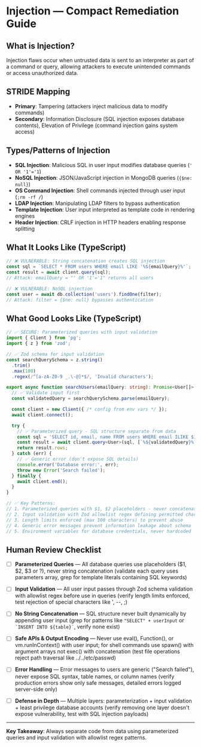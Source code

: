# Injection — Compact Remediation Guide

## What is Injection?

Injection flaws occur when untrusted data is sent to an interpreter as part of a command or query, allowing attackers to execute unintended commands or access unauthorized data.

## STRIDE Mapping

- **Primary**: Tampering (attackers inject malicious data to modify commands)
- **Secondary**: Information Disclosure (SQL injection exposes database contents), Elevation of Privilege (command injection gains system access)

## Types/Patterns of Injection

- **SQL Injection**: Malicious SQL in user input modifies database queries (`' OR '1'='1`)
- **NoSQL Injection**: JSON/JavaScript injection in MongoDB queries (`{$ne: null}`)
- **OS Command Injection**: Shell commands injected through user input (`;rm -rf /`)
- **LDAP Injection**: Manipulating LDAP filters to bypass authentication
- **Template Injection**: User input interpreted as template code in rendering engines
- **Header Injection**: CRLF injection in HTTP headers enabling response splitting

## What It Looks Like (TypeScript)

```typescript
// ❌ VULNERABLE: String concatenation creates SQL injection
const sql = `SELECT * FROM users WHERE email LIKE '%${emailQuery}%'`;
const result = await client.query(sql);
// Attack: emailQuery = "' OR '1'='1" returns all users

// ❌ VULNERABLE: NoSQL injection
const user = await db.collection('users').findOne(filter);
// Attack: filter = {$ne: null} bypasses authentication
```

## What Good Looks Like (TypeScript)

```typescript
// ✅ SECURE: Parameterized queries with input validation
import { Client } from 'pg';
import { z } from 'zod';

// ✅ Zod schema for input validation
const searchQuerySchema = z.string()
  .trim()
  .max(100)
  .regex(/^[a-zA-Z0-9 _.\-@]*$/, 'Invalid characters');

export async function searchUsers(emailQuery: string): Promise<User[]> {
  // ✅ Validate input first
  const validatedQuery = searchQuerySchema.parse(emailQuery);

  const client = new Client({ /* config from env vars */ });
  await client.connect();

  try {
    // ✅ Parameterized query - SQL structure separate from data
    const sql = 'SELECT id, email, name FROM users WHERE email ILIKE $1';
    const result = await client.query<User>(sql, [`%${validatedQuery}%`]);
    return result.rows;
  } catch (err) {
    // ✅ Generic error (don't expose SQL details)
    console.error('Database error:', err);
    throw new Error('Search failed');
  } finally {
    await client.end();
  }
}

// ✅ Key Patterns:
// 1. Parameterized queries with $1, $2 placeholders - never concatenate user input into SQL
// 2. Input validation with Zod allowlist regex defining permitted characters
// 3. Length limits enforced (max 100 characters) to prevent abuse
// 4. Generic error messages prevent information leakage about schema
// 5. Environment variables for database credentials, never hardcoded
```

## Human Review Checklist

- [ ] **Parameterized Queries** — All database queries use placeholders ($1, $2, $3 or ?), never string concatenation (validate each query uses parameters array, grep for template literals containing SQL keywords)

- [ ] **Input Validation** — All user input passes through Zod schema validation with allowlist regex before use in queries (verify length limits enforced, test rejection of special characters like ', --, ;)

- [ ] **No String Concatenation** — SQL structure never built dynamically by appending user input (grep for patterns like `"SELECT" + userInput` or `` `INSERT INTO ${table}` ``, verify none exist)

- [ ] **Safe APIs & Output Encoding** — Never use eval(), Function(), or vm.runInContext() with user input; for shell commands use spawn() with argument arrays not exec() with concatenation (test file operations reject path traversal like ../../etc/passwd)

- [ ] **Error Handling** — Error messages to users are generic ("Search failed"), never expose SQL syntax, table names, or column names (verify production errors show only safe messages, detailed errors logged server-side only)

- [ ] **Defense in Depth** — Multiple layers: parameterization + input validation + least privilege database accounts (verify removing one layer doesn't expose vulnerability, test with SQL injection payloads)

---

**Key Takeaway**: Always separate code from data using parameterized queries and input validation with allowlist regex patterns.
